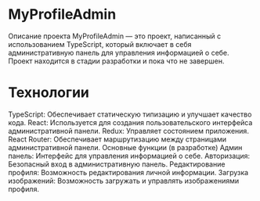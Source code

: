 # MyProfileAdmin
Описание проекта
MyProfileAdmin — это проект, написанный с использованием TypeScript, который включает в себя административную панель для управления информацией о себе. Проект находится в стадии разработки и пока что не завершен.

# Технологии
TypeScript: Обеспечивает статическую типизацию и улучшает качество кода.
React: Используется для создания пользовательского интерфейса административной панели.
Redux: Управляет состоянием приложения.
React Router: Обеспечивает маршрутизацию между страницами административной панели.
Основные функции (в разработке)
Админ панель: Интерфейс для управления информацией о себе.
Авторизация: Безопасный вход в административную панель.
Редактирование профиля: Возможность редактирования личной информации.
Загрузка изображений: Возможность загружать и управлять изображениями профиля.
